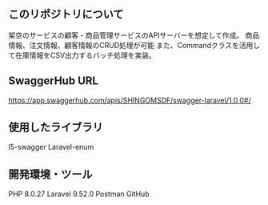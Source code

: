 ## このリポジトリについて
架空のサービスの顧客・商品管理サービスのAPIサーバーを想定して作成。
商品情報、注文情報、顧客情報のCRUD処理が可能
また、Commandクラスを活用して在庫情報をCSV出力するバッチ処理を実装。
## SwaggerHub URL
https://app.swaggerhub.com/apis/SHINGOMSDF/swagger-laravel/1.0.0#/

## 使用したライブラリ
l5-swagger
Laravel-enum

## 開発環境・ツール
PHP 8.0.27
Laravel 9.52.0
Postman
GitHub
